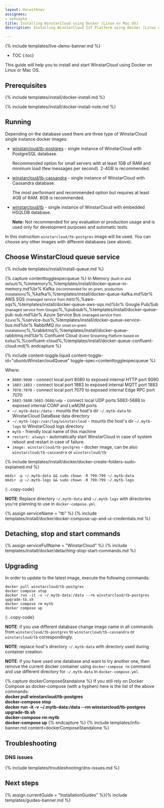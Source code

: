 ```yaml
---
layout: docwithnav
assignees:
- ashvayka
title: Installing WinstarCloud using Docker (Linux or Mac OS)
description: Installing WinstarCloud IoT Platform using Docker (Linux or Mac OS)

---
```


{% include templates/live-demo-banner.md %}

* TOC
{:toc}

This guide will help you to install and start WinstarCloud using Docker on Linux or Mac OS.


## Prerequisites

{% include templates/install/docker-install.md %}

{% include templates/install/docker-install-note.md %}

## Running

Depending on the database used there are three type of WinstarCloud single instance docker images:

* [winstarcloud/tb-postgres](https://hub.docker.com/r/winstarcloud/tb-postgres/) - single instance of WinstarCloud with PostgreSQL database.

    Recommended option for small servers with at least 1GB of RAM and minimum load (few messages per second). 2-4GB is recommended.
* [winstarcloud/tb-cassandra](https://hub.docker.com/r/winstarcloud/tb-cassandra/) - single instance of WinstarCloud with Cassandra database. 

    The most performant and recommended option but requires at least 4GB of RAM. 8GB is recommended.  
* [winstarcloud/tb](https://hub.docker.com/r/winstarcloud/tb/) - single instance of WinstarCloud with embedded HSQLDB database. 

    **Note:** Not recommended for any evaluation or production usage and is used only for development purposes and automatic tests. 

In this instruction `winstarcloud/tb-postgres` image will be used. You can choose any other images with different databases (see above).

## Choose WinstarCloud queue service

{% include templates/install/install-queue.md %}

{% capture contenttogglespecqueue %}
In Memory <small>(built-in and default)</small>%,%inmemory%,%templates/install/docker-queue-in-memory.md%br%
Kafka <small>(recommended for on-prem, production installations)</small>%,%kafka%,%templates/install/docker-queue-kafka.md%br%
AWS SQS <small>(managed service from AWS)</small>%,%aws-sqs%,%templates/install/docker-queue-aws-sqs.md%br%
Google Pub/Sub <small>(managed service from Google)</small>%,%pubsub%,%templates/install/docker-queue-pub-sub.md%br%
Azure Service Bus <small>(managed service from Azure)</small>%,%service-bus%,%templates/install/docker-queue-service-bus.md%br%
RabbitMQ <small>(for small on-prem installations)</small>%,%rabbitmq%,%templates/install/docker-queue-rabbitmq.md%br%
Confluent Cloud <small>(Event Streaming Platform based on Kafka)</small>%,%confluent-cloud%,%templates/install/docker-queue-confluent-cloud.md{% endcapture %}

{% include content-toggle.liquid content-toggle-id="ubuntuWinstarcloudQueue" toggle-spec=contenttogglespecqueue %} 

Where: 

- `8080:9090`            - connect local port 8080 to exposed internal HTTP port 9090
- `1883:1883`            - connect local port 1883 to exposed internal MQTT port 1883
- `7070:7070`            - connect local port 7070 to exposed internal Edge RPC port 7070
- `5683-5688:5683-5688/udp`            - connect local UDP ports 5683-5688 to exposed internal COAP and LwM2M ports 
- `~/.mytb-data:/data`   - mounts the host's dir `~/.mytb-data` to WinstarCloud DataBase data directory
- `~/.mytb-logs:/var/log/winstarcloud`   - mounts the host's dir `~/.mytb-logs` to WinstarCloud logs directory
- `mytb`             - friendly local name of this machine
- `restart: always`        - automatically start WinstarCloud in case of system reboot and restart in case of failure.
- `image: winstarcloud/tb-postgres`          - docker image, can be also `winstarcloud/tb-cassandra` or `winstarcloud/tb`

{% include templates/install/docker/docker-create-folders-sudo-explained.md %}

```
mkdir -p ~/.mytb-data && sudo chown -R 799:799 ~/.mytb-data
mkdir -p ~/.mytb-logs && sudo chown -R 799:799 ~/.mytb-logs
```
{: .copy-code}

**NOTE**: Replace directory `~/.mytb-data` and `~/.mytb-logs` with directories you're planning to use in `docker-compose.yml`.

{% assign serviceName = "tb" %}
{% include templates/install/docker/docker-compose-up-and-ui-credentials.md %}

## Detaching, stop and start commands

{% assign serviceFullName = "WinstarCloud" %}
{% include templates/install/docker/detaching-stop-start-commands.md %}

## Upgrading

In order to update to the latest image, execute the following commands:

```
docker pull winstarcloud/tb-postgres
docker compose stop
docker run -it -v ~/.mytb-data:/data --rm winstarcloud/tb-postgres upgrade-tb.sh
docker compose rm mytb
docker compose up
```
{: .copy-code}

**NOTE**: if you use different database change image name in all commands from `winstarcloud/tb-postgres` to `winstarcloud/tb-cassandra` or `winstarcloud/tb` correspondingly.
 
**NOTE**: replace host's directory `~/.mytb-data` with directory used during container creation. 

**NOTE**: if you have used one database and want to try another one, then remove the current docker container using `docker-compose rm` command and use different directory for `~/.mytb-data` in `docker-compose.yml`.

{% capture dockerComposeStandalone %}
If you still rely on Docker Compose as docker-compose (with a hyphen) here is the list of the above commands:
<br>**docker pull winstarcloud/tb-postgres**
<br>**docker-compose stop**
<br>**docker run -it -v ~/.mytb-data:/data --rm winstarcloud/tb-postgres upgrade-tb.sh**
<br>**docker-compose rm mytb**
<br>**docker-compose up**
{% endcapture %}
{% include templates/info-banner.md content=dockerComposeStandalone %}

## Troubleshooting

### DNS issues

{% include templates/troubleshooting/dns-issues.md %}

## Next steps

{% assign currentGuide = "InstallationGuides" %}{% include templates/guides-banner.md %}
